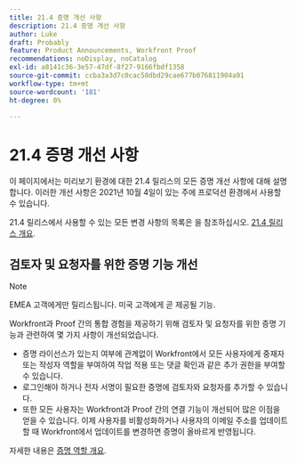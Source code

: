 ```yaml
---
title: 21.4 증명 개선 사항
description: 21.4 증명 개선 사항
author: Luke
draft: Probably
feature: Product Announcements, Workfront Proof
recommendations: noDisplay, noCatalog
exl-id: a8141c36-3e57-47df-8f27-9166fbdf1358
source-git-commit: ccba3a3d7c0cac50dbd29cae677b076811904a91
workflow-type: tm+mt
source-wordcount: '181'
ht-degree: 0%

---
```


# 21.4 증명 개선 사항

이 페이지에서는 미리보기 환경에 대한 21.4 릴리스의 모든 증명 개선 사항에 대해 설명합니다. 이러한 개선 사항은 2021년 10월 4일이 있는 주에 프로덕션 환경에서 사용할 수 있습니다.

21.4 릴리스에서 사용할 수 있는 모든 변경 사항의 목록은 을 참조하십시오. [21.4 릴리스 개요](../../../product-announcements/product-releases/21.4-release-activity/21.4-release-overview.md).

## 검토자 및 요청자를 위한 증명 기능 개선

>[!NOTE]
>
>EMEA 고객에게만 릴리스됩니다. 미국 고객에게 곧 제공될 기능.

Workfront과 Proof 간의 통합 경험을 제공하기 위해 검토자 및 요청자를 위한 증명 기능과 관련하여 몇 가지 사항이 개선되었습니다.

* 증명 라이선스가 있는지 여부에 관계없이 Workfront에서 모든 사용자에게 중재자 또는 작성자 역할을 부여하여 작업 적용 또는 댓글 확인과 같은 추가 권한을 부여할 수 있습니다.
* 로그인해야 하거나 전자 서명이 필요한 증명에 검토자와 요청자를 추가할 수 있습니다.
* 또한 모든 사용자는 Workfront과 Proof 간의 연결 기능이 개선되어 많은 이점을 얻을 수 있습니다. 이제 사용자를 비활성화하거나 사용자의 이메일 주소를 업데이트할 때 Workfront에서 업데이트를 변경하면 증명이 올바르게 반영됩니다.

자세한 내용은 [증명 역할 개요](../../../review-and-approve-work/proofing/proofing-overview/proof-roles.md).
